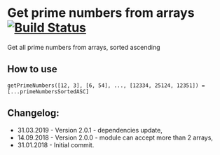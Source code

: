 # Get prime numbers from arrays [![Build Status](https://travis-ci.org/radoslawkuswik/prime-numbers-from-arrays.svg?branch=master)](https://travis-ci.org/radoslawkuswik/prime-numbers-from-arrays)

Get all prime numbers from arrays, sorted ascending

## How to use

```
getPrimeNumbers([12, 3], [6, 54], ..., [12334, 25124, 12351]) = [...primeNumbersSortedASC]
```

## Changelog:

- 31.03.2019 - Version 2.0.1 - dependencies update,
- 14.09.2018 - Version 2.0.0 - module can accept more than 2 arrays,
- 31.01.2018 - Initial commit.
